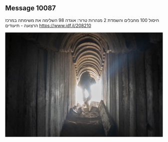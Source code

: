 ## Message 10087

חיסול 100 מחבלים והשמדת 2 מנהרות טרור:
אוגדה 98 השלימה את משימתה במרכז הרצועה - תיעודים
https://www.idf.il/208210

![Photo](10087/10087_photo.jpg)
